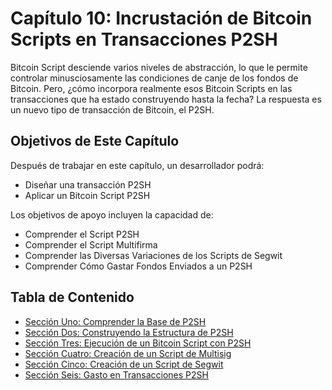 # Capítulo 10: Incrustación de Bitcoin Scripts en Transacciones P2SH

Bitcoin Script desciende varios niveles de abstracción, lo que le permite controlar minusciosamente las condiciones de canje de los fondos de Bitcoin. Pero, ¿cómo incorpora realmente esos Bitcoin Scripts en las transacciones que ha estado construyendo hasta la fecha? La respuesta es un nuevo tipo de transacción de Bitcoin, el P2SH.

## Objetivos de Este Capítulo

Después de trabajar en este capítulo, un desarrollador podrá:

   * Diseñar una transacción P2SH
   * Aplicar un Bitcoin Script P2SH
   
Los objetivos de apoyo incluyen la capacidad de:

   * Comprender el Script P2SH
   * Comprender el Script Multifirma
   * Comprender las Diversas Variaciones de los Scripts de Segwit
   * Comprender Cómo Gastar Fondos Enviados a un P2SH
   
## Tabla de Contenido

* [Sección Uno: Comprender la Base de P2SH](10_1_Understanding_the_Foundation_of_P2SH.md)
* [Sección Dos: Construyendo la Estructura de P2SH](10_2_Building_the_Structure_of_P2SH.md)  
* [Sección Tres: Ejecución de un Bitcoin Script con P2SH](10_3_Running_a_Bitcoin_Script_with_P2SH.md)
* [Sección Cuatro: Creación de un Script de Multisig](10_4_Scripting_a_Multisig.md)
* [Sección Cinco: Creación de un Script de Segwit](10_5_Scripting_a_Segwit_Script.md)
* [Sección Seis: Gasto en Transacciones P2SH](10_6_Spending_a_P2SH_Transaction.md)
